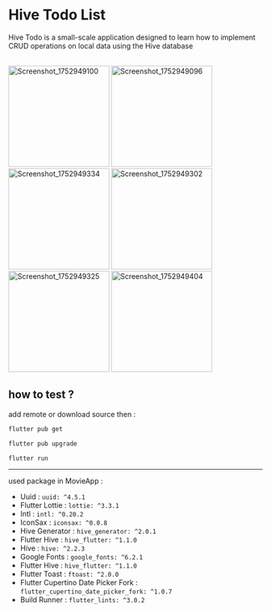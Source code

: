 # Hive Todo List

Hive Todo is a small-scale application designed to learn how to implement CRUD operations on local data using the Hive database
<br>
<br>

<p align="left">


<img width="200"  alt="Screenshot_1752949100" src="https://github.com/user-attachments/assets/e68b453f-78d9-4500-a8db-0de1d44a19f5" />
<img width="200"  alt="Screenshot_1752949096" src="https://github.com/user-attachments/assets/81cb8503-6ec8-4c54-9c8d-585041c674bb" />
<img width="200"  alt="Screenshot_1752949334" src="https://github.com/user-attachments/assets/31a85f6f-a37c-4f22-b479-19da61171796" />
<img width="200"  alt="Screenshot_1752949302" src="https://github.com/user-attachments/assets/0f76de97-4750-4861-ac52-f609957cc3ba" />
<img width="200"  alt="Screenshot_1752949325" src="https://github.com/user-attachments/assets/9572c766-dfaf-4b5b-a82b-a8b767546075" />
  <img width="200"  alt="Screenshot_1752949404" src="https://github.com/user-attachments/assets/57451519-5b33-4943-9732-ca8eb960af47" />











</p>


## how to test ?

add remote or download source then :


```bash
flutter pub get
```
```bash
flutter pub upgrade
```
```bash
flutter run
```

<hr>

used package in MovieApp :



*  Uuid :  `uuid: ^4.5.1`
*  Flutter Lottie :  `lottie: ^3.3.1`
*  Intl :  `intl: ^0.20.2`
*  IconSax :  `iconsax: ^0.0.8`
*  Hive Generator :  `hive_generator: ^2.0.1`
*  Flutter Hive :  `hive_flutter: ^1.1.0`
*  Hive :  `hive: ^2.2.3`
*  Google Fonts :  `google_fonts: ^6.2.1`
*  Flutter Hive :  `hive_flutter: ^1.1.0`
*  Flutter Toast :  `ftoast: ^2.0.0`
*  Flutter Cupertino Date Picker Fork :  `flutter_cupertino_date_picker_fork: ^1.0.7`
*  Build Runner :  `flutter_lints: ^3.0.2`


